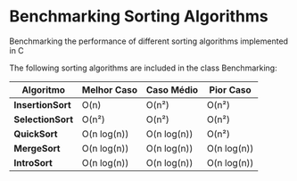 # Benchmarking Sorting Algorithms
Benchmarking the performance of different sorting algorithms implemented in C

The following sorting algorithms are included in the class Benchmarking:

| Algoritmo | Melhor Caso | Caso Médio | Pior Caso | 
| --------- | --------- | -----------  | ---------- | 
| **InsertionSort** | O(n) | O(n²) | O(n²) |
| **SelectionSort** | O(n²) | O(n²) | O(n²) | 
| **QuickSort** | O(n log(n)) | O(n log(n)) | O(n²) |
| **MergeSort** | O(n log(n)) | O(n log(n)) | O(n log(n)) |
| **IntroSort** | O(n log(n)) | O(n log(n)) | O(n log(n)) |
